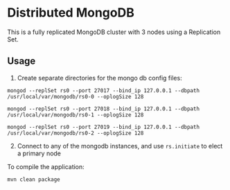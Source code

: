 # Distributed MongoDB

This is a fully replicated MongoDB cluster with 3 nodes using a Replication Set.

## Usage

1. Create separate directories for the mongo db config files:


`mongod --replSet rs0 --port 27017 --bind_ip 127.0.0.1 --dbpath /usr/local/var/mongodb/rs0-0 --oplogSize 128`

`mongod --replSet rs0 --port 27018 --bind_ip 127.0.0.1 --dbpath /usr/local/var/mongodb/rs0-1 --oplogSize 128`

`mongod --replSet rs0 --port 27019 --bind_ip 127.0.0.1 --dbpath /usr/local/var/mongodb/rs0-2 --oplogSize 128`


2. Connect to any of the mongodb instances, and use `rs.initiate` to elect a primary node


To compile the application:

```
mvn clean package
```